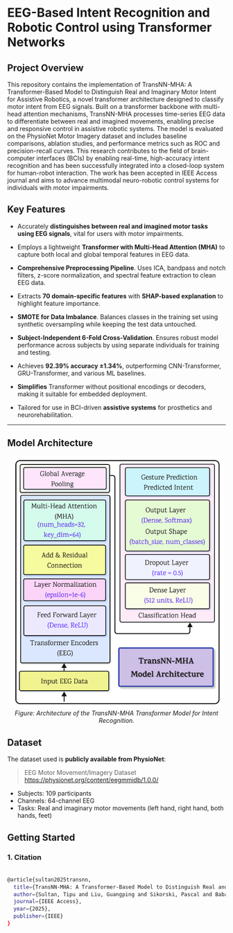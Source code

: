 # EEG-Based Intent Recognition and Robotic Control using Transformer Networks


## Project Overview

This repository contains the implementation of TransNN-MHA: A Transformer-Based Model to Distinguish Real and Imaginary Motor Intent for Assistive Robotics, a novel transformer architecture designed to classify motor intent from EEG signals. Built on a transformer backbone with multi-head attention mechanisms, TransNN-MHA processes time-series EEG data to differentiate between real and imagined movements, enabling precise and responsive control in assistive robotic systems. The model is evaluated on the PhysioNet Motor Imagery dataset and includes baseline comparisons, ablation studies, and performance metrics such as ROC and precision-recall curves. This research contributes to the field of brain-computer interfaces (BCIs) by enabling real-time, high-accuracy intent recognition and has been successfully integrated into a closed-loop system for human-robot interaction. The work has been accepted in IEEE Access journal and aims to advance multimodal neuro-robotic control systems for individuals with motor impairments.

## Key Features

-  Accurately **distinguishes between real and imagined motor tasks using EEG signals**, vital for users with motor impairments.

-  Employs a lightweight **Transformer with Multi-Head Attention (MHA)** to capture both local and global temporal features in EEG data.

-  **Comprehensive Preprocessing Pipeline**. Uses ICA, bandpass and notch filters, z-score normalization, and spectral feature extraction to clean EEG data.

-  Extracts **70 domain-specific features** with **SHAP-based explanation** to highlight feature importance.

-  **SMOTE for Data Imbalance**. Balances classes in the training set using synthetic oversampling while keeping the test data untouched.

-  **Subject-Independent 6-Fold Cross-Validation**. Ensures robust model performance across subjects by using separate individuals for training and testing.

-  Achieves **92.39% accuracy ±1.34%**, outperforming CNN-Transformer, GRU-Transformer, and various ML baselines.

-  **Simplifies** Transformer without positional encodings or decoders, making it suitable for embedded deployment.

- Tailored for use in BCI-driven **assistive systems** for prosthetics and neurorehabilitation.

---


##  Model Architecture


<p align="center">
  <img src="Transformer.png" width="500"/>
  <br>
  <em>Figure: Architecture of the TransNN-MHA Transformer Model for Intent Recognition.</em>
</p>



##  Dataset

The dataset used is **publicly available from PhysioNet**:

> EEG Motor Movement/Imagery Dataset  
> https://physionet.org/content/eegmmidb/1.0.0/

- Subjects: 109 participants  
- Channels: 64-channel EEG  
- Tasks: Real and imaginary motor movements (left hand, right hand, both hands, feet)

##  Getting Started

### 1. Citation

```bash

@article{sultan2025transnn,
  title={TransNN-MHA: A Transformer-Based Model to Distinguish Real and Imaginary Motor Intent for Assistive Robotics},
  author={Sultan, Tipu and Liu, Guangping and Sikorski, Pascal and Babaiasl, Madi},
  journal={IEEE Access},
  year={2025},
  publisher={IEEE}
}





